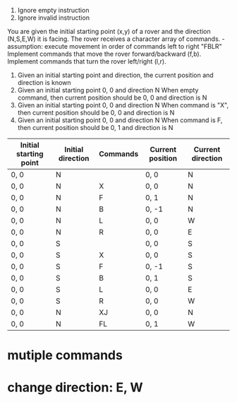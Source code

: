 1. Ignore empty instruction
2. Ignore invalid instruction



You are given the initial starting point (x,y) of a rover and the direction (N,S,E,W) it is facing.
The rover receives a character array of commands. - assumption: execute movement in order of commands left to right "FBLR"
Implement commands that move the rover forward/backward (f,b).
Implement commands that turn the rover left/right (l,r).


1. Given an initial starting point and direction, the current position and direction is known
2. Given an initial starting point 0, 0 and direction N
   When empty command, then current position should be 0, 0 and direction is N
2. Given an initial starting point 0, 0 and direction N
   When command is "X", then current position should be 0, 0 and direction is N
2. Given an initial starting point 0, 0 and direction N
   When command is F, then current position should be 0, 1 and direction is N

| Initial starting point | Initial direction | Commands | Current position | Current direction |
|------------------------|-------------------|----------|------------------|-------------------|
| 0, 0                   | N                 | <EMPTY>  | 0, 0             | N                 |
| 0, 0                   | N                 | X        | 0, 0             | N                 |
| 0, 0                   | N                 | F        | 0, 1             | N                 |
| 0, 0                   | N                 | B        | 0, -1            | N                 |
| 0, 0                   | N                 | L        | 0, 0             | W                 |
| 0, 0                   | N                 | R        | 0, 0             | E                 |
| 0, 0                   | S                 | <EMPTY>  | 0, 0             | S                 |
| 0, 0                   | S                 | X        | 0, 0             | S                 |
| 0, 0                   | S                 | F        | 0, -1            | S                 |
| 0, 0                   | S                 | B        | 0, 1             | S                 |
| 0, 0                   | S                 | L        | 0, 0             | E                 |
| 0, 0                   | S                 | R        | 0, 0             | W                 |
| 0, 0                   | N                 | XJ       | 0, 0             | N                 |
| 0, 0                   | N                 | FL       | 0, 1             | W                 |
# mutiple commands
# change direction: E, W



